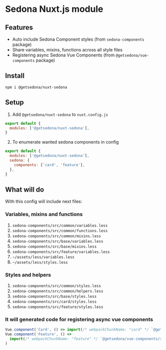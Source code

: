 # Sedona Nuxt.js module

## Features

- Auto include Sedona Component styles (from `sedona-components` package)
- Share variables, mixins, functions across all style files
- Registering async Sedona Vue Components (from `@getsedona/vue-components` package)

## Install

`npm i @getsedona/nuxt-sedona`

## Setup

1. Add `@getsedona/nuxt-sedona` to `nuxt.config.js`

```js
export default {
  modules: ['@getsedona/nuxt-sedona'],
}
```

2. To enumerate wanted sedona components in config

```js
export default {
  modules: ['@getsedona/nuxt-sedona'],
  sedona: {
    components: ['card', 'feature'],
  },
}
```

## What will do

With this config will include next files:

### Variables, mixins and functions

1. `sedona-components/src/common/variables.less`
2. `sedona-components/src/common/functions.less`
3. `sedona-components/src/common/mixins.less`
4. `sedona-components/src/base/variables.less`
5. `sedona-components/src/base/mixins.less`
6. `sedona-components/src/feature/variables.less`
7. `~/assets/less/variables.less`
8. `~/assets/less/styles.less`

### Styles and helpers

1. `sedona-components/src/common/styles.less`
2. `sedona-components/src/common/helpers.less`
3. `sedona-components/src/base/styles.less`
4. `sedona-components/src/card/styles.less`
5. `sedona-components/src/feature/styles.less`

### It will generated code for registering async vue components

```js
Vue.component('Card', () => import(/* webpackChunkName: "card" */ `@getsedona/vue-components/src/components/Card/Card`))
Vue.component('Feature', () =>
  import(/* webpackChunkName: "feature" */ `@getsedona/vue-components/src/components/Feature/Feature`)
)
```
